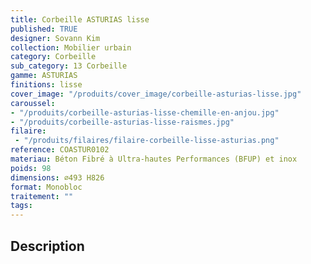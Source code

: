 ```yaml
---
title: Corbeille ASTURIAS lisse
published: TRUE
designer: Sovann Kim
collection: Mobilier urbain
category: Corbeille
sub_category: 13 Corbeille
gamme: ASTURIAS
finitions: lisse
cover_image: "/produits/cover_image/corbeille-asturias-lisse.jpg"
caroussel: 
- "/produits/corbeille-asturias-lisse-chemille-en-anjou.jpg"
- "/produits/corbeille-asturias-lisse-raismes.jpg"
filaire: 
 - "/produits/filaires/filaire-corbeille-lisse-asturias.png"
reference: COASTUR0102
materiau: Béton Fibré à Ultra-hautes Performances (BFUP) et inox
poids: 98
dimensions: ⌀493 H826 
format: Monobloc
traitement: ""
tags: 
---
```


## Description
